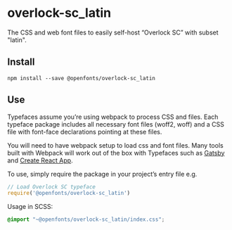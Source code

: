 
# overlock-sc_latin

The CSS and web font files to easily self-host “Overlock SC” with subset "latin".

## Install

`npm install --save @openfonts/overlock-sc_latin`

## Use

Typefaces assume you’re using webpack to process CSS and files. Each typeface
package includes all necessary font files (woff2, woff) and a CSS file with
font-face declarations pointing at these files.

You will need to have webpack setup to load css and font files. Many tools built
with Webpack will work out of the box with Typefaces such as [Gatsby](https://github.com/gatsbyjs/gatsby)
and [Create React App](https://github.com/facebookincubator/create-react-app).

To use, simply require the package in your project’s entry file e.g.

```javascript
// Load Overlock SC typeface
require('@openfonts/overlock-sc_latin')
```

Usage in SCSS:
```scss
@import "~@openfonts/overlock-sc_latin/index.css";
```
